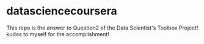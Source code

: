 # datasciencecoursera
This repo is the answer to Question2 of the Data Scientist's Toolbox Project! kudos to myself for the accomplishment!
